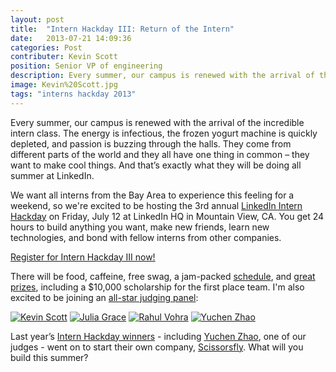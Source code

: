 ```yaml
---
layout: post
title:  "Intern Hackday III: Return of the Intern"
date:   2013-07-21 14:09:36
categories: Post
contributer: Kevin Scott
position: Senior VP of engineering
description: Every summer, our campus is renewed with the arrival of the incredible intern class. The energy is infectious, the frozen yogurt machine is quickly depleted, and passion is buzzing through the halls.
image: Kevin%20Scott.jpg
tags: "interns hackday 2013"
---
```


Every summer, our campus is renewed with the arrival of the incredible intern class. The energy is infectious, the frozen yogurt machine is quickly depleted, and passion is buzzing through the halls. They come from different parts of the world and they all have one thing in common – they want to make cool things. And that’s exactly what they will be doing all summer at LinkedIn.

We want all interns from the Bay Area to experience this feeling for a weekend, so we're excited to be hosting the 3rd annual [LinkedIn Intern Hackday](http://hackday.linkedin.com/intern/2013) on Friday, July 12 at LinkedIn HQ in Mountain View, CA. You get 24 hours to build anything you want, make new friends, learn new technologies, and bond with fellow interns from other companies. 

[Register for Intern Hackday III now!](http://hackday.linkedin.com/intern/2013)

There will be food, caffeine, free swag, a jam-packed [schedule](http://hackday.linkedin.com/intern/2013#!schedule), and [great prizes](http://hackday.linkedin.com/intern/2013#!prizes), including a $10,000 scholarship for the first place team. I'm also excited to be joining an [all-star judging panel](http://hackday.linkedin.com/intern/2013#!judges): 

[![Kevin Scott](http://engineering.linkedin.com/sites/default/files/kevin.jpg "Kevin Scott")](http://www.linkedin.com/in/jkevinscott)
[![Julia Grace](http://engineering.linkedin.com/sites/default/files/julia.jpg "Julia Grace")](http://www.linkedin.com/in/juliagrace)
[![Rahul Vohra](http://engineering.linkedin.com/sites/default/files/rahul.jpg "Rahul Vohra")](http://www.linkedin.com/in/rahulvohra)
[![Yuchen Zhao](http://engineering.linkedin.com/sites/default/files/yuchen.jpg "Yuchen Zhao")](http://www.linkedin.com/pub/yuchen-zhao/30/537/6a2)

Last year’s [Intern Hackday winners](http://hackday.linkedin.com/submission/intern/2012) - including [Yuchen Zhao](http://www.linkedin.com/pub/yuchen-zhao/30/537/6a2), one of our judges - went on to start their own company, [Scissorsfly](https://www.scissorsfly.com/). What will you build this summer? 